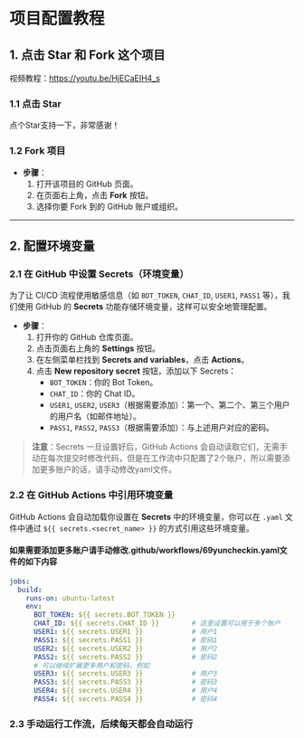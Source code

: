 # 项目配置教程

## 1. 点击 Star 和 Fork 这个项目

视频教程：https://youtu.be/HjECaEIH4_s

### 1.1 点击 Star

点个Star支持一下，非常感谢！

### 1.2 Fork 项目

- **步骤**：
    1. 打开该项目的 GitHub 页面。
    2. 在页面右上角，点击 **Fork** 按钮。
    3. 选择你要 Fork 到的 GitHub 账户或组织。

---

## 2. 配置环境变量

### 2.1 在 GitHub 中设置 Secrets（环境变量）

为了让 CI/CD 流程使用敏感信息（如 `BOT_TOKEN`, `CHAT_ID`, `USER1`, `PASS1` 等），我们使用 GitHub 的 **Secrets** 功能存储环境变量，这样可以安全地管理配置。

- **步骤**：
    1. 打开你的 GitHub 仓库页面。
    2. 点击页面右上角的 **Settings** 按钮。
    3. 在左侧菜单栏找到 **Secrets and variables**，点击 **Actions**。
    4. 点击 **New repository secret** 按钮，添加以下 Secrets：
        - `BOT_TOKEN`：你的 Bot Token。
        - `CHAT_ID`：你的 Chat ID。
        - `USER1`, `USER2`, `USER3`（根据需要添加）：第一个、第二个、第三个用户的用户名（如邮件地址）。
        - `PASS1`, `PASS2`, `PASS3`（根据需要添加）：与上述用户对应的密码。

> **注意**：Secrets 一旦设置好后，GitHub Actions 会自动读取它们，无需手动在每次提交时修改代码，但是在工作流中只配置了2个账户，所以需要添加更多账户的话，请手动修改yaml文件。

### 2.2 在 GitHub Actions 中引用环境变量

GitHub Actions 会自动加载你设置在 **Secrets** 中的环境变量，你可以在 `.yaml` 文件中通过 `${{ secrets.<secret_name> }}` 的方式引用这些环境变量。

#### 如果需要添加更多账户请手动修改.github/workflows/69yuncheckin.yaml文件的如下内容

```yaml
jobs:
  build:
    runs-on: ubuntu-latest
    env:
      BOT_TOKEN: ${{ secrets.BOT_TOKEN }}
      CHAT_ID: ${{ secrets.CHAT_ID }}        # 这里设置可以用于多个账户
      USER1: ${{ secrets.USER1 }}            # 用户1
      PASS1: ${{ secrets.PASS1 }}            # 密码1
      USER2: ${{ secrets.USER2 }}            # 用户2
      PASS2: ${{ secrets.PASS2 }}            # 密码2
      # 可以继续扩展更多用户和密码，例如
      USER3: ${{ secrets.USER3 }}            # 用户3
      PASS3: ${{ secrets.PASS3 }}            # 密码3
      USER4: ${{ secrets.USER4 }}            # 用户4
      PASS4: ${{ secrets.PASS4 }}            # 密码4
```

### 2.3 手动运行工作流，后续每天都会自动运行